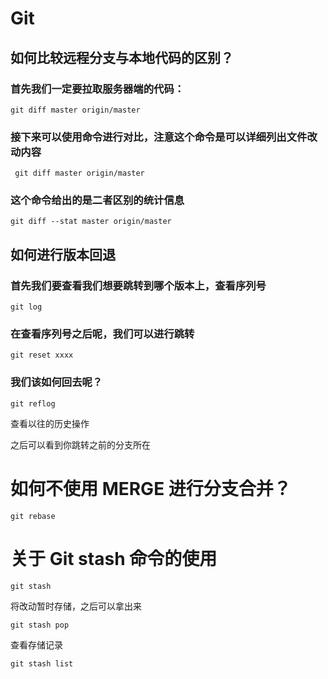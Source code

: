 # Git

## 如何比较远程分支与本地代码的区别？

### 首先我们一定要拉取服务器端的代码：
```
git diff master origin/master
```

### 接下来可以使用命令进行对比，注意这个命令是可以详细列出文件改动内容
```
 git diff master origin/master
```

### 这个命令给出的是二者区别的统计信息
```
git diff --stat master origin/master
```

## 如何进行版本回退
### 首先我们要查看我们想要跳转到哪个版本上，查看序列号
```
git log
```

### 在查看序列号之后呢，我们可以进行跳转
```
git reset xxxx
```
### 我们该如何回去呢？
```
git reflog
```
查看以往的历史操作

之后可以看到你跳转之前的分支所在

# 如何不使用 MERGE 进行分支合并？
```
git rebase
``` 

# 关于 Git stash 命令的使用
```
git stash
```
将改动暂时存储，之后可以拿出来

```
git stash pop
```

查看存储记录
```
git stash list
```



